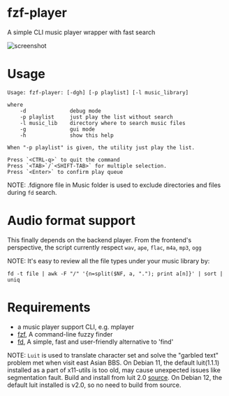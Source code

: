 # fzf-player
A simple CLI music player wrapper with fast search

![][1]

# Usage

    Usage: fzf-player: [-dgh] [-p playlist] [-l music_library]

    where
        -d              debug mode
        -p playlist     just play the list without search
        -l music_lib    directory where to search music files
        -g              gui mode
        -h              show this help

    When "-p playlist" is given, the utility just play the list.

    Press `<CTRL-q>` to quit the command
    Press `<TAB>`/`<SHIFT-TAB>` for multiple selection.
    Press `<Enter>` to confirm play queue

NOTE: .fdignore file in Music folder is used to exclude directories and
files during `fd` search.

# Audio format support

This finally depends on the backend player. From the frontend's perspective,
the script currently respect `wav`, `ape`, `flac`, `m4a`, `mp3`, `ogg`

NOTE:
It's easy to review all the file types under your music library by:

    fd -t file | awk -F "/" '{n=split($NF, a, "."); print a[n]}' | sort | uniq

# Requirements

- a music player support CLI, e.g. mplayer
- [fzf][2], A command-line fuzzy finder
- [fd][3], A simple, fast and user-friendly alternative to 'find'

NOTE:
`Luit` is used to translate character set and solve the "garbled text"
problem met when visit east Asian BBS. On Debian 11, the default luit(1.1.1)
installed as a part of x11-utils is too old, may cause unexpected issues
like segmentation fault. Build and install from luit 2.0 [source][1]. On
Debian 12, the default luit installed is v2.0, so no need to build from
source.

[1]: <Resources/demo.gif> "screenshot"
[2]: <https://github.com/junegunn/fzf> "fzf"
[3]: <https://github.com/sharkdp/fd> "fd"


[//]: # (vim: tw=78:ts=8:sts=4:sw=4:noet:ft=markdown:norl:)
